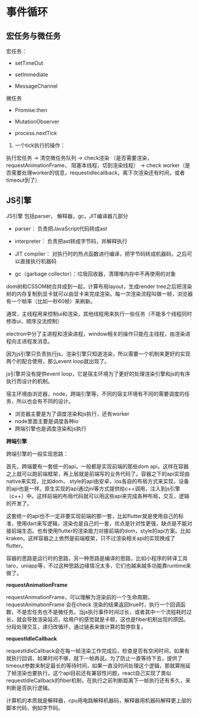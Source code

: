# 事件循环

## 宏任务与微任务

宏任务：

* setTimeOut

* setImmediate

* MessageChannel

微任务

* Promise.then

* MutationObserver

* process.nextTick

1. 一个tick执行的操作：

执行宏任务 -> 清空微任务队列 -> check渲染 （是否需要渲染，requestAnimationFrame， 阻塞本线程，切到渲染线程） -> check worker（是否需要处理worker的信息，requestidlecallback，离下次渲染还有时间，或者timeout到了）

## JS引擎

JS引擎 包括parser， 解释器，gc，JIT编译器几部分

* parser： 负责把JavaScript代码转成ast

* interpreter： 负责把ast转成字节码，并解释执行

* JIT compiler： 对执行时的热点函数进行编译，把字节码转成机器码，之后可以直接执行机器码

* gc（garbage collector）：垃圾回收器，清理堆内存中不再使用的对象

dom树和CSSOM树合并成到一起，计算布局layout，生成render tree之后把渲染树的内存复制到显卡就可以由显卡来完成渲染。每一次渲染流程叫做一帧，浏览器有一个帧率（比如一秒60帧）来刷新。

通常，主线程用来控制ui和渲染，其他线程用来执行一些任务（不能多个线程同时修改ui，顺序没法控制）

electron中分了主进程和渲染进程，window相关的操作只能在主线程，由渲染进程向主进程发消息。

因为js引擎只负责执行js，渲染引擎只知道渲染，所以需要一个机制来更好的实现两个的配合使用，那么event loop就出现了。

js引擎并没有提供event loop，它是宿主环境为了更好的处理渲染引擎和js的有序执行而设计的机制。

宿主环境由浏览器，node，跨端引擎等，不同的宿主环境有不同的需要调度的任务，所以也会有不同的设计。

* 浏览器主要是为了调度渲染和js执行，还有worker
* node里面主要是调度各种io
* 跨端引擎也是调度渲染和js执行

**跨端引擎**

跨端引擎的一般实现思路：

首先，跨端要有一套统一的api，一般都是实现前端的那些dom api，这样在容器之上就可以跑前端框架，再上层就是前端写的业务代码了。容器之下的api实现由native来实现，比如dom， style的api由安卓，ios各自的布局方式来实现，设备的api也是一样。原生实现的api通过jni等方式提供给c++调用，注入到js引擎（c++）中。这样前端的布局代码就可以用这些api来完成各种布局，交互，逻辑的开发了。

这套统一的api也不一定非要实现前端的那一套，比如flutter就是使用自己的标准，使用dart来写逻辑，渲染也是自己的一套，优点是针对性更强，缺点是不能对接前端生态。也有使用flutter的渲染能力对接前端的dom，style的api方案。比如kraken，这样容器之上依然是前端框架，只不过渲染相关api的实现换成了flutter。

容器的思路是运行时的思路，另一种思路是编译的思路，比如小程序的转译工具taro，uniapp等，不过这种思路边缘情况太多，它们也越来越多功能靠runtime来做了。

**requestAnimationFrame**

requestAnimationFrame，可以理解为渲染前的一个生命周期，requestAnimationFrame 会在check 渲染的结果返回true时，执行一个回调函数，不是宏任务也不是微任务。当js执行事件时间过长，或者其中一个流程耗时过长，就会导致渲染延迟，给用户的感觉就是卡顿，这也是fiber机制出现的原因。分段处理交互，递归改循环，通过链表来做计算的暂停恢复。

**requestIdleCallback**

requestIdleCallback会在每一帧渲染工作完成后，检查是否有空闲时间，如果有就执行回调，如果时间不够，就下一帧再说。为了防止一直等待下去，提供了timeout参数来制定最长的等待时间，如果一直没时间处理这个逻辑，那就算拖延了帧渲染也要执行。这个api目前还有兼容性问题，react自己实现了类似requestIdleCallback的fiber机制，在执行之前判断距离下一帧执行还有多久，来判断是否执行逻辑。

计算机的本质就是解释器，cpu用电路解释机器码，解释器用机器码解释更上层的脚本代码，例如字节码。



